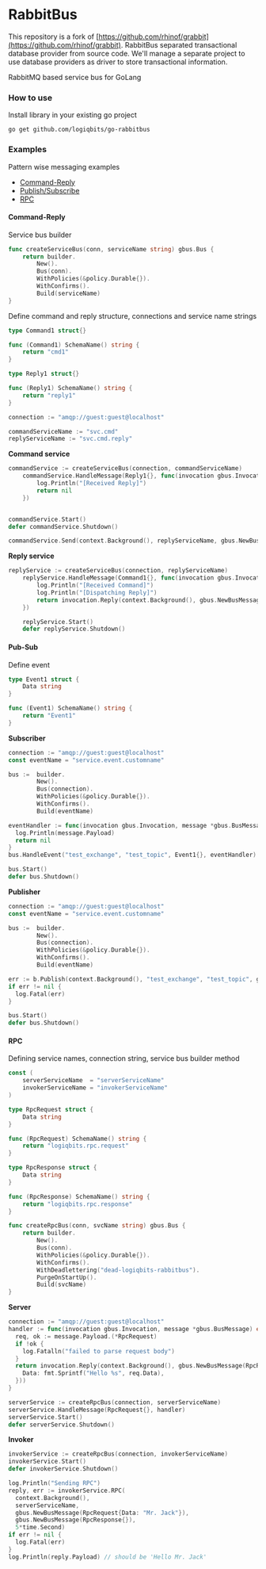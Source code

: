 # RabbitBus

This repository is a fork of [https://github.com/rhinof/grabbit](https://github.com/rhinof/grabbit). RabbitBus separated transactional database provider from source code. We'll manage a separate project to use database providers as driver to store transactional information.

RabbitMQ based service bus for GoLang



### How to use

Install library in your existing go project

```
go get github.com/logiqbits/go-rabbitbus
```



### Examples

Pattern wise messaging examples

* [Command-Reply](#command-reply)
* [Publish/Subscribe](#pub-sub)
* [RPC](#rpc)


#### Command-Reply

Service bus builder

```go
func createServiceBus(conn, serviceName string) gbus.Bus {
	return builder.
		New().
		Bus(conn).
		WithPolicies(&policy.Durable{}).
		WithConfirms().
		Build(serviceName)
}
```



Define command and reply structure, connections and service name strings

```go
type Command1 struct{}

func (Command1) SchemaName() string {
	return "cmd1"
}

type Reply1 struct{}

func (Reply1) SchemaName() string {
	return "reply1"
}

connection := "amqp://guest:guest@localhost"

commandServiceName := "svc.cmd"
replyServiceName := "svc.cmd.reply"
```

**Command service**

```go
commandService := createServiceBus(connection, commandServiceName)
	commandService.HandleMessage(Reply1{}, func(invocation gbus.Invocation, message *gbus.BusMessage) error {
		log.Println("[Received Reply]")
		return nil
	})


commandService.Start()
defer commandService.Shutdown()

commandService.Send(context.Background(), replyServiceName, gbus.NewBusMessage(Command1{}))
```

**Reply service**

```go
replyService := createServiceBus(connection, replyServiceName)
	replyService.HandleMessage(Command1{}, func(invocation gbus.Invocation, message *gbus.BusMessage) error {
		log.Println("[Received Command]")
		log.Println("[Dispatching Reply]")
		return invocation.Reply(context.Background(), gbus.NewBusMessage(Reply1{}))
	})

	replyService.Start()
	defer replyService.Shutdown()
```





#### Pub-Sub

Define event

```go
type Event1 struct {
	Data string
}

func (Event1) SchemaName() string {
	return "Event1"
}
```



**Subscriber**

```go
connection := "amqp://guest:guest@localhost"
const eventName = "service.event.customname"

bus :=  builder.
        New().
        Bus(connection).
        WithPolicies(&policy.Durable{}).
        WithConfirms().
        Build(eventName)

eventHandler := func(invocation gbus.Invocation, message *gbus.BusMessage) error {
  log.Println(message.Payload)
  return nil
}
bus.HandleEvent("test_exchange", "test_topic", Event1{}, eventHandler)

bus.Start()
defer bus.Shutdown()
```



**Publisher**

```go
connection := "amqp://guest:guest@localhost"
const eventName = "service.event.customname"

bus :=  builder.
        New().
        Bus(connection).
        WithPolicies(&policy.Durable{}).
        WithConfirms().
        Build(eventName)

err := b.Publish(context.Background(), "test_exchange", "test_topic", gbus.NewBusMessage(&Event1{Data: time.Now().String()}))
if err != nil {
  log.Fatal(err)
}

bus.Start()
defer bus.Shutdown()
```



#### RPC

Defining service names, connection string, service bus builder method

```go
const (
	serverServiceName  = "serverServiceName"
	invokerServiceName = "invokerServiceName"
)

type RpcRequest struct {
	Data string
}

func (RpcRequest) SchemaName() string {
	return "logiqbits.rpc.request"
}

type RpcResponse struct {
	Data string
}

func (RpcResponse) SchemaName() string {
	return "logiqbits.rpc.response"
}

func createRpcBus(conn, svcName string) gbus.Bus {
	return builder.
		New().
		Bus(conn).
		WithPolicies(&policy.Durable{}).
		WithConfirms().
		WithDeadlettering("dead-logiqbits-rabbitbus").
		PurgeOnStartUp().
		Build(svcName)
}
```



**Server**

```go
connection := "amqp://guest:guest@localhost"
handler := func(invocation gbus.Invocation, message *gbus.BusMessage) error {
  req, ok := message.Payload.(*RpcRequest)
  if !ok {
    log.Fatalln("failed to parse request body")
  }
  return invocation.Reply(context.Background(), gbus.NewBusMessage(RpcResponse{
    Data: fmt.Sprintf("Hello %s", req.Data),
  }))
}

serverService := createRpcBus(connection, serverServiceName)
serverService.HandleMessage(RpcRequest{}, handler)
serverService.Start()
defer serverService.Shutdown()
```



**Invoker**

```go
invokerService := createRpcBus(connection, invokerServiceName)
invokerService.Start()
defer invokerService.Shutdown()

log.Println("Sending RPC")
reply, err := invokerService.RPC(
  context.Background(),
  serverServiceName,
  gbus.NewBusMessage(RpcRequest{Data: "Mr. Jack"}),
  gbus.NewBusMessage(RpcResponse{}),
  5*time.Second)
if err != nil {
  log.Fatal(err)
}
log.Println(reply.Payload) // should be 'Hello Mr. Jack'
```




